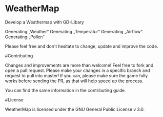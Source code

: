 # WeatherMap

Develop a Weathermap with GD-Libary

Generating „Weather“
Generating „Temperatur“
Generating „Airflow“
Generating „Pollen“

Please feel free and don't hesitate to change, update and improve the code.

#Contributing

Changes and improvements are more than welcome! Feel free to fork and open a pull request. Please make your changes in a specific branch and request to pull into master! If you can, please make sure the game fully works before sending the PR, as that will help speed up the process.

You can find the same information in the contributing guide.

#License

WeatherMap is licensed under the GNU General Public License v 3.0.
